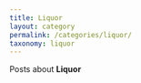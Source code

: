 ```yaml
---
title: Liquor
layout: category
permalink: /categories/liquor/
taxonomy: liquor
---
```

Posts about **Liquor**